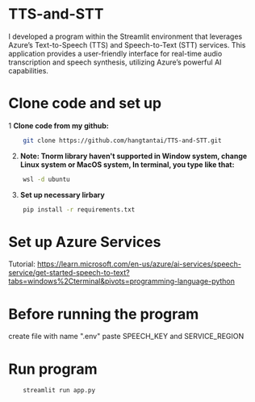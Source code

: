 # TTS-and-STT
I developed a program within the Streamlit environment that leverages Azure’s Text-to-Speech (TTS) and Speech-to-Text (STT) services. This application provides a user-friendly interface for real-time audio transcription and speech synthesis, utilizing Azure’s powerful AI capabilities.

# Clone code and set up
1 **Clone code from my github:**
```bash
    git clone https://github.com/hangtantai/TTS-and-STT.git
```
2. **Note: Tnorm library haven't supported in Window system, change Linux system or MacOS system, In terminal, you type like that:**
```bash
    wsl -d ubuntu
```
3. **Set up necessary lirbary**
```bash
    pip install -r requirements.txt
```
# Set up Azure Services
Tutorial: https://learn.microsoft.com/en-us/azure/ai-services/speech-service/get-started-speech-to-text?tabs=windows%2Cterminal&pivots=programming-language-python

# Before running the program
create file with name ".env" paste SPEECH_KEY and SERVICE_REGION

# Run program
```bash
    streamlit run app.py

